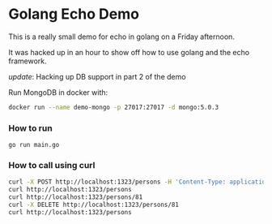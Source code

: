 
# Golang Echo Demo

This is a really small demo for echo in golang on a Friday afternoon.

It was hacked up in an hour to show off how to use golang and the echo framework.

*update*: Hacking up DB support in part 2 of the demo

Run MongoDB in docker with:
```sh
docker run --name demo-mongo -p 27017:27017 -d mongo:5.0.3
```


### How to run
```
go run main.go
```

### How to call using curl

```sh
curl -X POST http://localhost:1323/persons -H 'Content-Type: application/json' -d '{"name": "Luuk", "age": 30}'
curl http://localhost:1323/persons
curl http://localhost:1323/persons/81
curl -X DELETE http://localhost:1323/persons/81
curl http://localhost:1323/persons
```
